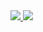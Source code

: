 <a href="https://portal.azure.com/#create/Microsoft.Template/uri/https%3A%2F%2Fraw.githubusercontent.com%2Fopenshift%2Fopenshift-windows%2Fmaster%2F%2Fautomated-azure%2F3.7%2Fazuredeploy.json" target="_blank">
    <img src="http://azuredeploy.net/deploybutton.png"/>
</a>
<a href="http://armviz.io/#/?load=https%3A%2F%2Fraw.githubusercontent.com%2Fopenshift%2Fopenshift-windows%2Fmaster%2F%2Fautomated-azure%2F3.7%2Fazuredeploy.json" target="_blank">
    <img src="http://armviz.io/visualizebutton.png"/>
</a>
